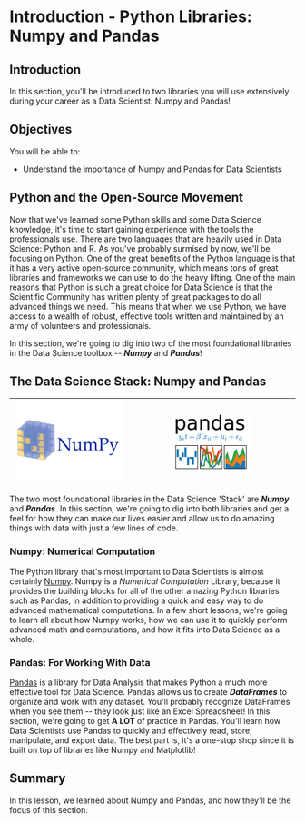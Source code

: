 
# Introduction - Python Libraries: Numpy and Pandas

## Introduction

In this section, you'll be introduced to two libraries you will use extensively during your career as a Data Scientist: Numpy and Pandas!

## Objectives

You will be able to:

- Understand the importance of Numpy and Pandas for Data Scientists 


## Python and the Open-Source Movement

Now that we've learned some Python skills and some Data Science knowledge, it's time to start gaining experience with the tools the professionals use. There are two languages that are heavily used in Data Science: Python and R. As you've probably surmised by now, we'll be focusing on Python. One of the great benefits of the Python language is that it has a very active open-source community, which means tons of great libraries and frameworks we can use to do the heavy lifting. One of the main reasons that Python is such a great choice for Data Science is that the Scientific Community has written plenty of great packages to do all advanced things we need. This means that when we use Python, we have access to a wealth of robust, effective tools written and maintained by an army of volunteers and professionals. 

In this section, we're going to dig into two of the most foundational libraries in the Data Science toolbox --  **_Numpy_** and **_Pandas_**!


## The Data Science Stack: Numpy and Pandas

| <img src='numpy-logo.png'>  | <img src='pandas-logo.png' height=50% width=50%>  |
|---|---|

The two most foundational libraries in the Data Science 'Stack' are **_Numpy_** and **_Pandas_**.  In this section, we're going to dig into both libraries and get a feel for how they can make our lives easier and allow us to do amazing things with data with just a few lines of code. 

### Numpy: Numerical Computation

The Python library that's most important to Data Scientists is almost certainly [Numpy](http://www.numpy.org/). Numpy is a _Numerical Computation_ Library, because it provides the building blocks for all of the other amazing Python libraries such as Pandas, in addition to providing a quick and easy way to do advanced mathematical computations. In a few short lessons, we're going to learn all about how Numpy works, how we can use it to quickly perform advanced math and computations, and how it fits into Data Science as a whole. 


### Pandas: For Working With Data

[Pandas](https://pandas.pydata.org/) is a library for Data Analysis that makes Python a much more effective tool for Data Science. Pandas allows us to create **_DataFrames_** to organize and work with any dataset. You'll probably recognize DataFrames when you see them -- they look just like an Excel Spreadsheet! In this section, we're going to get **A LOT** of practice in Pandas. You'll learn how Data Scientists use Pandas to quickly and effectively read, store, manipulate, and export data. The best part is, it's a one-stop shop since it is built on top of libraries like Numpy and Matplotlib!

## Summary

In this lesson, we learned about Numpy and Pandas, and how they'll be the focus of this section. 

